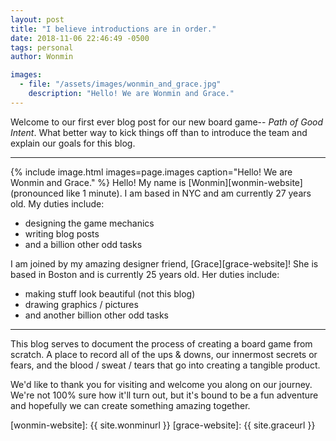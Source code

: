 ```yaml
---
layout: post
title: "I believe introductions are in order."
date: 2018-11-06 22:46:49 -0500
tags: personal
author: Wonmin

images:
  - file: "/assets/images/wonmin_and_grace.jpg"
    description: "Hello! We are Wonmin and Grace."
---
```


Welcome to our first ever blog post for our new board game-- _Path of Good Intent_. What better way to kick things off than to introduce the team and explain our goals for this blog.

---

{% include image.html images=page.images caption="Hello! We are Wonmin and Grace." %}
Hello! My name is [Wonmin][wonmin-website] (pronounced like 1 minute). I am based in NYC and am currently 27 years old. My duties include:

* designing the game mechanics
* writing blog posts
* and a billion other odd tasks

I am joined by my amazing designer friend, [Grace][grace-website]! She is based in Boston and is currently 25 years old. Her duties include:

* making stuff look beautiful (not this blog)
* drawing graphics / pictures
* and another billion other odd tasks

---

This blog serves to document the process of creating a board game from scratch. A place to record all of the ups & downs, our innermost secrets or fears, and the blood / sweat / tears that go into creating a tangible product.

We'd like to thank you for visiting and welcome you along on our journey. We're not 100% sure how it'll turn out, but it's bound to be a fun adventure and hopefully we can create something amazing together.

[wonmin-website]: {{ site.wonminurl }}
[grace-website]: {{ site.graceurl }}
